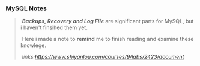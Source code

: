 ### MySQL Notes

> ​	***Backups, Recovery and Log File*** are significant parts for MySQL, but i haven't finsihed them yet.
>
> ​	Here i made a note to **remind** me to finish reading and examine these knowlege.
>
> ​	*links:https://www.shiyanlou.com/courses/9/labs/2423/document*

